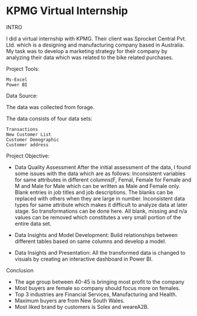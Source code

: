 # KPMG Virtual Internship

INTRO

I did a virtual internship with KPMG. Their client was Sprocket Central Pvt. Ltd. which is a designing and manufacturing company based in Australia.
My task was to develop a marketing strategy for their company by analyzing their data which was related to the bike related purchases.

Project Tools:

    Ms-Excel
    Power BI

Data Source:

The data was collected from forage.

The data consists of four data sets:

    Transactions
    New Customer List
    Customer Demographic
    Customer address

Project Objective:

* Data Quality Assessment
After the initial assessment of the data, I found some issues with the data which are as follows:
Inconsistent variables for same attributes in different columns(F, Femal, Female for Female and M and Male for Male which can be written as Male and Female only.
Blank entries in job titles and job descriptions. The blanks can be replaced with others when they are large in number.
Inconsistent data types for same attribute which makes it difficult to analyze data at later stage. So transformations can be done here.
All blank, missing and n/a values can be removed which constitutes a very small portion of the entire data set.

* Data Insights and Model Development:
Build relationships between different tables based on same columns and develop a model.

* Data Insights and Presentation:
All the transformed data is changed to visuals by creating an interactive dashboard in Power BI.

Conclusion

* The age group between 40-45 is bringing most profit to the company
* Most buyers are female so company should focus more on females.
* Top 3 industries are Financial Services, Manufacturing and Health.
* Maximum buyers are from New South Wales.
* Most liked brand by customers is Solex and weareA2B.
